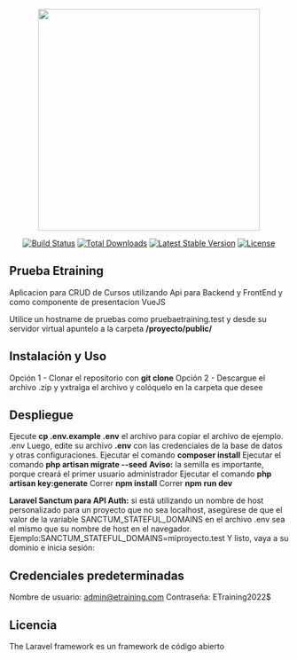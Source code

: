 <p align="center"><a href="https://laravel.com" target="_blank"><img src="https://raw.githubusercontent.com/laravel/art/master/logo-lockup/5%20SVG/2%20CMYK/1%20Full%20Color/laravel-logolockup-cmyk-red.svg" width="400"></a></p>

<p align="center">
<a href="https://travis-ci.org/laravel/framework"><img src="https://travis-ci.org/laravel/framework.svg" alt="Build Status"></a>
<a href="https://packagist.org/packages/laravel/framework"><img src="https://img.shields.io/packagist/dt/laravel/framework" alt="Total Downloads"></a>
<a href="https://packagist.org/packages/laravel/framework"><img src="https://img.shields.io/packagist/v/laravel/framework" alt="Latest Stable Version"></a>
<a href="https://packagist.org/packages/laravel/framework"><img src="https://img.shields.io/packagist/l/laravel/framework" alt="License"></a>
</p>

## Prueba Etraining

Aplicacion para CRUD de Cursos utilizando Api para Backend y FrontEnd y como componente de presentacion VueJS

Utilice un hostname de pruebas como pruebaetraining.test y desde su servidor virtual apuntelo a la carpeta **/proyecto/public/**


## Instalación y Uso

Opción 1 - Clonar el repositorio con **git clone**
Opción 2 - Descargue el archivo .zip y yxtraiga el archivo y colóquelo en la carpeta que desee

## Despliegue

Ejecute **cp .env.example .env** el archivo para copiar el archivo de ejemplo. .env
Luego, edite su archivo **.env** con las credenciales de la base de datos y otras configuraciones.
Ejecutar el comando **composer install**
Ejecutar el comando **php artisan migrate --seed**
**Aviso:** la semilla es importante, porque creará el primer usuario administrador
Ejecutar el comando **php artisan key:generate**
Correr **npm install**
Correr **npm run dev**

**Laravel Sanctum para API Auth:** si está utilizando un nombre de host personalizado para un proyecto que no sea localhost, asegúrese de que el valor de la variable  SANCTUM_STATEFUL_DOMAINS en el archivo .env sea el mismo que su nombre de host en el navegador. Ejemplo:SANCTUM_STATEFUL_DOMAINS=miproyecto.test
Y listo, vaya a su dominio e inicia sesión:

## Credenciales predeterminadas

Nombre de usuario: admin@etraining.com
Contraseña: ETraining2022$

## Licencia

The Laravel framework es un framework de código abierto
